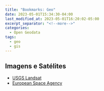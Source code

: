 ```yaml
---
title: "Bookmarks: Geo"
date: 2023-05-01T15:34:30-04:00
last_modified_at: 2023-05-01T16:20:02-05:00
excerpt_separator: "<!--more-->"
categories:
  - Open Geodata
tags:
  - geo
  - gis
---
```


## Imagens e Satélites

- [USGS Landsat](https://registry.opendata.aws/usgs-landsat/index.html)
- [European Space Agency](https://www.esa.int/)
